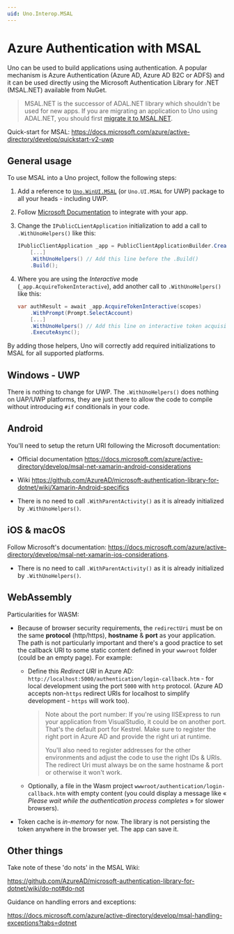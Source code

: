 ```yaml
---
uid: Uno.Interop.MSAL
---
```


# Azure Authentication with MSAL

Uno can be used to build applications using authentication. A popular mechanism is Azure Authentication (Azure AD, Azure AD B2C or ADFS) and it can be used directly using the Microsoft Authentication Library for .NET (MSAL.NET) available from NuGet.

> MSAL.NET is the successor of ADAL.NET library which shouldn't be used for new apps. If you are migrating an application to Uno using ADAL.NET, you should first [migrate it to MSAL.NET](https://docs.microsoft.com/azure/active-directory/develop/msal-net-migration).

Quick-start for MSAL: https://docs.microsoft.com/azure/active-directory/develop/quickstart-v2-uwp

## General usage

To use MSAL into a Uno project, follow the following steps:

1. Add a reference to [`Uno.WinUI.MSAL`](https://www.nuget.org/packages/Uno.UI.MSAL) (or `Uno.UI.MSAL` for UWP) package to all your heads - including UWP.

2. Follow [Microsoft Documentation](https://docs.microsoft.com/azure/active-directory/develop/msal-net-initializing-client-applications) to integrate with your app.

3. Change the `IPublicCLientApplication` initialization to add a call to `.WithUnoHelpers()` like this:

   ``` csharp
   IPublicClientApplication _app = PublicClientApplicationBuilder.Create(clientId)
       [...]
       .WithUnoHelpers() // Add this line before the .Build()
       .Build();
   ```

4. Where you are using the _Interactive_ mode (`_app.AcquireTokenInteractive`), add another call to `.WithUnoHelpers()` like this:

   ``` csharp
   var authResult = await _app.AcquireTokenInteractive(scopes)
       .WithPrompt(Prompt.SelectAccount)
       [...]
       .WithUnoHelpers() // Add this line on interactive token acquisition flow
       .ExecuteAsync();
   ```

By adding those helpers, Uno will correctly add required initializations to MSAL for all supported platforms.

## Windows - UWP

There is nothing to change for UWP. The `.WithUnoHelpers()` does nothing on UAP/UWP platforms, they are just there to allow the code to compile without introducing `#if` conditionals in your code.

## Android

You'll need to setup the return URI following the Microsoft documentation:

* Official documentation <https://docs.microsoft.com/azure/active-directory/develop/msal-net-xamarin-android-considerations>

* Wiki https://github.com/AzureAD/microsoft-authentication-library-for-dotnet/wiki/Xamarin-Android-specifics

* There is no need to call `.WithParentActivity()` as it is already initialized by `.WithUnoHelpers()`.

## iOS & macOS

Follow Microsoft's documentation: <https://docs.microsoft.com/azure/active-directory/develop/msal-net-xamarin-ios-considerations>.

* There is no need to call `.WithParentActivity()` as it is already initialized by `.WithUnoHelpers()`.

## WebAssembly

Particularities for WASM:

- Because of browser security requirements, the `redirectUri` must be on the same **protocol** (http/https), **hostname** & **port** as your application. The path is not particularly important and there's a good practice to set the callback URI to some static content defined in your `wwwroot` folder (could be an empty page). For example:

  - Define this *Redirect URI* in Azure AD: `http://localhost:5000/authentication/login-callback.htm` - for local development using the port  `5000` with `http` protocol. (Azure AD accepts non-`https` redirect URIs for localhost to simplify development - `https` will work too).

    > Note about the port number: If you're using IISExpress to run your application from VisualStudio, it could be on another port. That's the default port for Kestrel. Make sure to register the right port in Azure AD and provide the right uri at runtime.
    >
    > You'll also need to register addresses for the other environments and adjust the code to use the right IDs & URIs. The redirect Uri must always be on the same hostname & port or otherwise it won't work.

  - Optionally, a file in the Wasm project `wwwroot/authentication/login-callback.htm` with empty content (you could display a message like « _Please wait while the authentication process completes_ » for slower browsers).

- Token cache is _in-memory_ for now­. The library is not persisting the token anywhere in the browser yet. The app can save it.

## Other things

Take note of these 'do nots' in the MSAL Wiki:

<https://github.com/AzureAD/microsoft-authentication-library-for-dotnet/wiki/do-not#do-not>

Guidance on handling errors and exceptions:

<https://docs.microsoft.com/azure/active-directory/develop/msal-handling-exceptions?tabs=dotnet>
